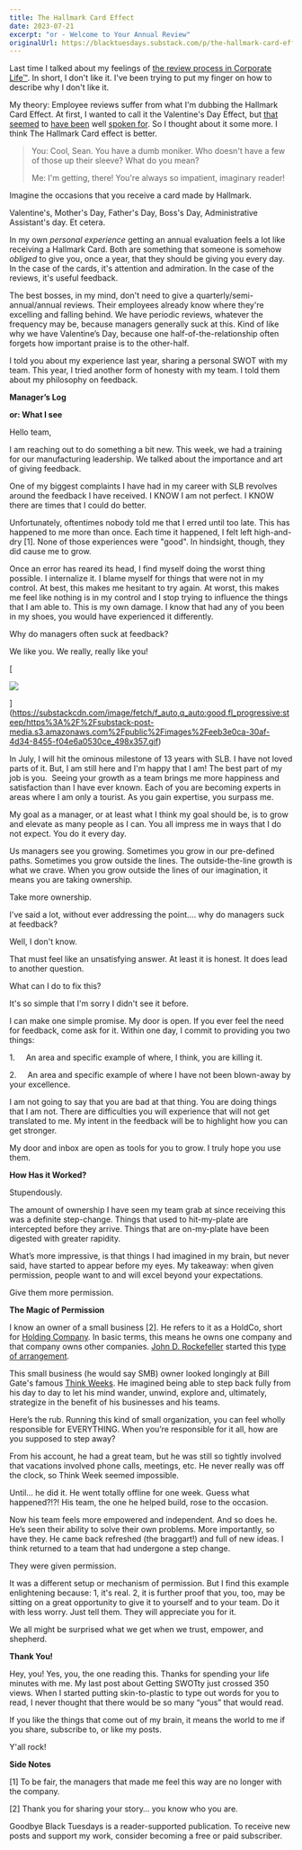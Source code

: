 ```yaml
---
title: The Hallmark Card Effect
date: 2023-07-21
excerpt: "or - Welcome to Your Annual Review"
originalUrl: https://blacktuesdays.substack.com/p/the-hallmark-card-effect
---
```


Last time I talked about my feelings of [the review process in Corporate Life™](https://blacktuesdays.substack.com/p/i-bought-us-a-dragon-to-lighten-the). In short, I don't like it. I've been trying to put my finger on how to describe why I don't like it.

My theory: Employee reviews suffer from what I'm dubbing the Hallmark Card Effect. At first, I wanted to call it the Valentine's Day Effect, but [that seemed](https://newsroom.uw.edu/postscript/valentines-day-love-state-mind) to [have been](https://www.forbes.com/2006/02/10/divorce-valentine-marriage-cx_kdt_0213divorce.html?sh=52e058367fbc) well [spoken for](https://blogs.cofc.edu/hss/2015/02/06/the-valentines-day-effect/). So I thought about it some more. I think The Hallmark Card effect is better.

> You: Cool, Sean. You have a dumb moniker. Who doesn't have a few of those up their sleeve? What do you mean?
> 
> Me: I'm getting, there! You're always so impatient, imaginary reader!

Imagine the occasions that you receive a card made by Hallmark.

Valentine's, Mother's Day, Father's Day, Boss's Day, Administrative Assistant's day. Et cetera.

In my own _personal experience_ getting an annual evaluation feels a lot like receiving a Hallmark Card. Both are something that someone is somehow _obliged_ to give you, once a year, that they should be giving you every day. In the case of the cards, it's attention and admiration. In the case of the reviews, it's useful feedback.

The best bosses, in my mind, don't need to give a quarterly/semi-annual/annual reviews. Their employees already know where they're excelling and falling behind. We have periodic reviews, whatever the frequency may be, because managers generally suck at this. Kind of like why we have Valentine’s Day, because one half-of-the-relationship often forgets how important praise is to the other-half.

I told you about my experience last year, sharing a personal SWOT with my team. This year, I tried another form of honesty with my team. I told them about my philosophy on feedback.

**Manager’s Log**

**or: What I see**

Hello team,

I am reaching out to do something a bit new. This week, we had a training for our manufacturing leadership. We talked about the importance and art of giving feedback.

One of my biggest complaints I have had in my career with SLB revolves around the feedback I have received. I KNOW I am not perfect. I KNOW there are times that I could do better.

Unfortunately, oftentimes nobody told me that I erred until too late. This has happened to me more than once. Each time it happened, I felt left high-and-dry \[1\]. None of those experiences were "good". In hindsight, though, they did cause me to grow.

Once an error has reared its head, I find myself doing the worst thing possible. I internalize it. I blame myself for things that were not in my control. At best, this makes me hesitant to try again. At worst, this makes me feel like nothing is in my control and I stop trying to influence the things that I am able to. This is my own damage. I know that had any of you been in my shoes, you would have experienced it differently.

Why do managers often suck at feedback?

We like you. We really, really like you!

[

![](https://substackcdn.com/image/fetch/w_1456,c_limit,f_auto,q_auto:good,fl_progressive:steep/https%3A%2F%2Fsubstack-post-media.s3.amazonaws.com%2Fpublic%2Fimages%2Feeb3e0ca-30af-4d34-8455-f04e6a0530ce_498x357.gif)



](https://substackcdn.com/image/fetch/f_auto,q_auto:good,fl_progressive:steep/https%3A%2F%2Fsubstack-post-media.s3.amazonaws.com%2Fpublic%2Fimages%2Feeb3e0ca-30af-4d34-8455-f04e6a0530ce_498x357.gif)

In July, I will hit the ominous milestone of 13 years with SLB. I have not loved parts of it. But, I am still here and I'm happy that I am! The best part of my job is you.  Seeing your growth as a team brings me more happiness and satisfaction than I have ever known. Each of you are becoming experts in areas where I am only a tourist. As you gain expertise, you surpass me.

My goal as a manager, or at least what I think my goal should be, is to grow and elevate as many people as I can. You all impress me in ways that I do not expect. You do it every day.

Us managers see you growing. Sometimes you grow in our pre-defined paths. Sometimes you grow outside the lines. The outside-the-line growth is what we crave. When you grow outside the lines of our imagination, it means you are taking ownership.

Take more ownership.

I've said a lot, without ever addressing the point.... why do managers suck at feedback?

Well, I don't know.

That must feel like an unsatisfying answer. At least it is honest. It does lead to another question.

What can I do to fix this?

It's so simple that I'm sorry I didn't see it before.

I can make one simple promise. My door is open. If you ever feel the need for feedback, come ask for it. Within one day, I commit to providing you two things:

1.     An area and specific example of where, I think, you are killing it.

2.     An area and specific example of where I have not been blown-away by your excellence.

I am not going to say that you are bad at that thing. You are doing things that I am not. There are difficulties you will experience that will not get translated to me. My intent in the feedback will be to highlight how you can get stronger.

My door and inbox are open as tools for you to grow. I truly hope you use them.

**How Has it Worked?**

Stupendously.

The amount of ownership I have seen my team grab at since receiving this was a definite step-change. Things that used to hit-my-plate are intercepted before they arrive. Things that are on-my-plate have been digested with greater rapidity.

What’s more impressive, is that things I had imagined in my brain, but never said, have started to appear before my eyes. My takeaway: when given permission, people want to and will excel beyond your expectations.

Give them more permission.

**The Magic of Permission**

I know an owner of a small business \[2\]. He refers to it as a HoldCo, short for [Holding Company](https://en.wikipedia.org/wiki/Holding_company). In basic terms, this means he owns one company and that company owns other companies. [John D. Rockefeller](https://www.acquired.fm/episodes/standard-oil-part-i) started this [type of arrangement](https://www.acquired.fm/episodes/standard-oil-part-ii).

This small business (he would say SMB) owner looked longingly at Bill Gate's famous [Think Weeks](https://hbr.org/2017/09/how-to-rediscover-your-inspiration-at-work). He imagined being able to step back fully from his day to day to let his mind wander, unwind, explore and, ultimately, strategize in the benefit of his businesses and his teams. 

Here’s the rub. Running this kind of small organization, you can feel wholly responsible for EVERYTHING. When you’re responsible for it all, how are you supposed to step away? 

From his account, he had a great team, but he was still so tightly involved that vacations involved phone calls, meetings, etc. He never really was off the clock, so Think Week seemed impossible. 

Until… he did it. He went totally offline for one week. Guess what happened?!?! His team, the one he helped build, rose to the occasion. 

Now his team feels more empowered and independent. And so does he. He’s seen their ability to solve their own problems. More importantly, so have they. He came back refreshed (the braggart!) and full of new ideas. I think returned to a team that had undergone a step change. 

They were given permission. 

It was a different setup or mechanism of permission. But I find this example enlightening because: 1, it's real. 2, it is further proof that you, too, may be sitting on a great opportunity to give it to yourself and to your team. Do it with less worry. Just tell them. They will appreciate you for it.

We all might be surprised what we get when we trust, empower, and shepherd. 

**Thank You!**

Hey, you! Yes, you, the one reading this. Thanks for spending your life minutes with me. My last post about Getting SWOTty just crossed 350 views. When I started putting skin-to-plastic to type out words for you to read, I never thought that there would be so many “yous” that would read.

If you like the things that come out of my brain, it means the world to me if you share, subscribe to, or like my posts.

Y'all rock!

**Side Notes**

\[1\] To be fair, the managers that made me feel this way are no longer with the company.

\[2\] Thank you for sharing your story… you know who you are.

Goodbye Black Tuesdays is a reader-supported publication. To receive new posts and support my work, consider becoming a free or paid subscriber.